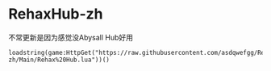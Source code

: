 # RehaxHub-zh
不常更新是因为感觉没Abysall Hub好用
~~~luau
loadstring(game:HttpGet("https://raw.githubusercontent.com/asdqwefgg/RehaxHub-zh/Main/Rehax%20Hub.lua"))()
~~~